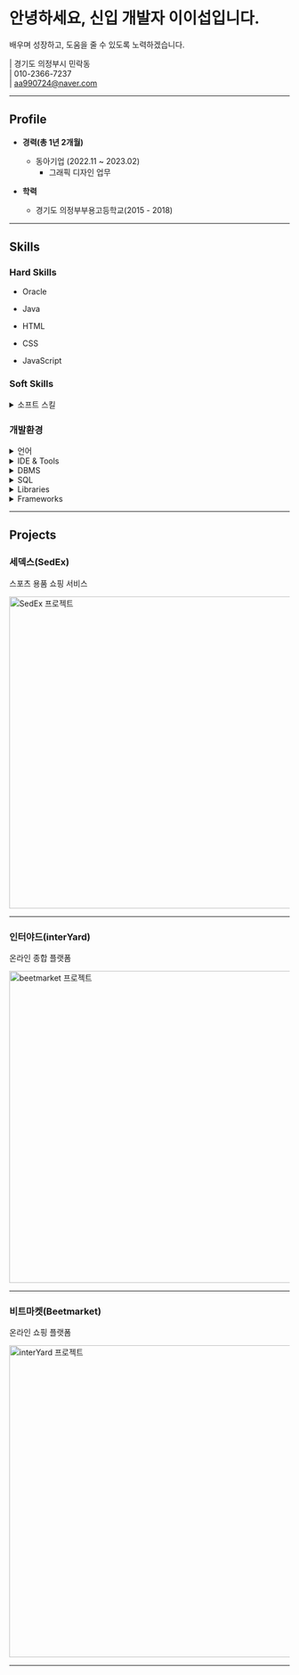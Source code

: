 # 안녕하세요, 신입 개발자 이이섭입니다.
배우며 성장하고, 도움을 줄 수 있도록 노력하겠습니다.

| 경기도 의정부시 민락동  
| 010-2366-7237  
| aa990724@naver.com  

---

## Profile

- **경력(총 1년 2개월)**
  - 동아기업 (2022.11 ~ 2023.02)  
    - 그래픽 디자인 업무
    
- **학력**
  - 경기도 의정부부용고등학교(2015 - 2018)  

---

## Skills

### Hard Skills

<ul>
  <li>Oracle</li>
</ul>

<ul>
  <li>Java</li>
</ul>

<ul>
  <li>HTML</li>
</ul>

<ul>
  <li>CSS</li>
</ul>

<ul>
  <li>JavaScript</li>
</ul>

### Soft Skills

<details>
<summary>소프트 스킬</summary>

- 팀원 간 빠른 소통

- 효율적인 시간관리  

</details>

### 개발환경

<details>
<summary>언어</summary>

- Java

- HTML

- CSS

- JavaScript  

</details>

<details>
<summary>IDE &amp; Tools</summary>

- Eclipse(STS3포함)

- Visual Studio Code
  
- GitHub
 
</details>

<details>
<summary>DBMS</summary>

- Oracle   

</details>

<details>
<summary>SQL</summary>

- PL/SQL  

</details>

<details>
<summary>Libraries</summary>

- Lombok

- jQuery

- MyBatis  

</details>

<details>
<summary>Frameworks</summary>

- Spring Framework  

</details>

---

## Projects

### 세덱스(SedEx) 
스포츠 용품 쇼핑 서비스  

<a href="https://leeleeseop.github.io/leesub-github.io/blog/HTML/Project/SedEex/SedEex.html">
  <img src="blog/image/projects/SedEx/backgroundSedEx.png" alt="SedEx 프로젝트" width="560">
</a>

---

### 인터야드(interYard) 
온라인 종합 플랫폼  

<a href="https://leeleeseop.github.io/leesub-github.io/blog/HTML/Project/interyard/interyard.html">
   <img src="blog/image/projects/interYard/interYard사진.png" alt="beetmarket 프로젝트" width="560">
</a>

---

### 비트마켓(Beetmarket) 
온라인 쇼핑 플랫폼  

<a href="https://leeleeseop.github.io/leesub-github.io/blog/HTML/Project/Beetmarket/Beetmarket.html">
  <img src="blog/image/projects/beetmarket/beetmarket사진.png" alt="interYard 프로젝트" width="560">
</a>

---
